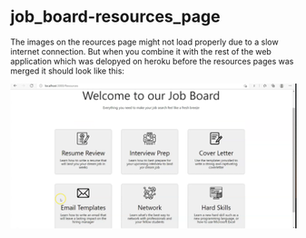 # job_board-resources_page

The images on the reources page might not load properly due to a slow internet connection. But when you combine it with the rest of the web application which was delopyed on heroku 
before the resources pages was merged it should look like this:

![](resources_page.png)
